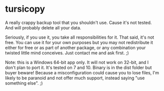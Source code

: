 # tursicopy
A really crappy backup tool that you shouldn't use. Cause it's not tested. And will probably delete all your data.

Seriously, if you use it, you take all responsibilities for it. That said, it's not free. You can use it for your own purposes but
you may not redistribute it either for free or as part of another package, or any combination your twisted little mind conceives.
Just contact me and ask first. ;)

Note: this is a Windows 64-bit app only. It will not work on 32-bit, and I don't plan to port it. It's tested on 7 and 10. Binary is in the dist folder but buyer beware! Because a misconfiguration could cause you to lose files, I'm likely to be paranoid and not offer much support, instead saying "use something else". ;)


